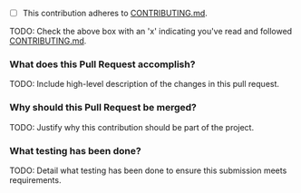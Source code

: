 - [ ] This contribution adheres to [CONTRIBUTING.md](https://github.com/ni/systemlink-operations-handbook/blob/master/CONTRIBUTING.md).

TODO: Check the above box with an 'x' indicating you've read and followed [CONTRIBUTING.md](https://github.com/ni/systemlink-operations-handbook/blob/master/CONTRIBUTING.md).

### What does this Pull Request accomplish?

TODO: Include high-level description of the changes in this pull request.

### Why should this Pull Request be merged?

TODO: Justify why this contribution should be part of the project.

### What testing has been done?

TODO: Detail what testing has been done to ensure this submission meets requirements.
